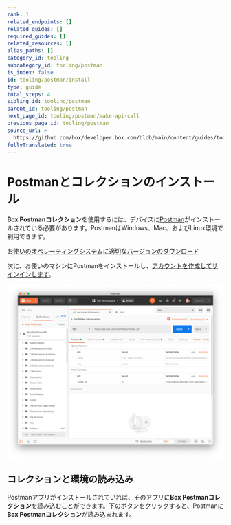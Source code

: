```yaml
---
rank: 1
related_endpoints: []
related_guides: []
required_guides: []
related_resources: []
alias_paths: []
category_id: tooling
subcategory_id: tooling/postman
is_index: false
id: tooling/postman/install
type: guide
total_steps: 4
sibling_id: tooling/postman
parent_id: tooling/postman
next_page_id: tooling/postman/make-api-call
previous_page_id: tooling/postman
source_url: >-
  https://github.com/box/developer.box.com/blob/main/content/guides/tooling/postman/install.md
fullyTranslated: true
---
```

# Postmanとコレクションのインストール

**Box Postmanコレクション**を使用するには、デバイスに[Postman][postman]がインストールされている必要があります。PostmanはWindows、Mac、およびLinux環境で利用できます。

<Trigger option="postman.downloaded" value="win32,win64,osx,linux64">

[お使いのオペレーティングシステムに適切なバージョンのダウンロード][downloads]

</Trigger>

次に、お使いのマシンにPostmanをインストールし、[アカウントを作成してサインインします][register]。

<ImageFrame border center>

![Postmanアプリケーション](./quick-start/postman-example.png)

</ImageFrame>

## コレクションと環境の読み込み

Postmanアプリがインストールされていれば、そのアプリに**Box Postmanコレクション**を読み込むことができます。下のボタンをクリックすると、Postmanに**Box Postmanコレクション**が読み込まれます。

<Postman anonymous>

</Postman>

[register]: https://identity.getpostman.com/signup

[postman]: https://getpostman.com

[downloads]: https://www.postman.com/downloads/

